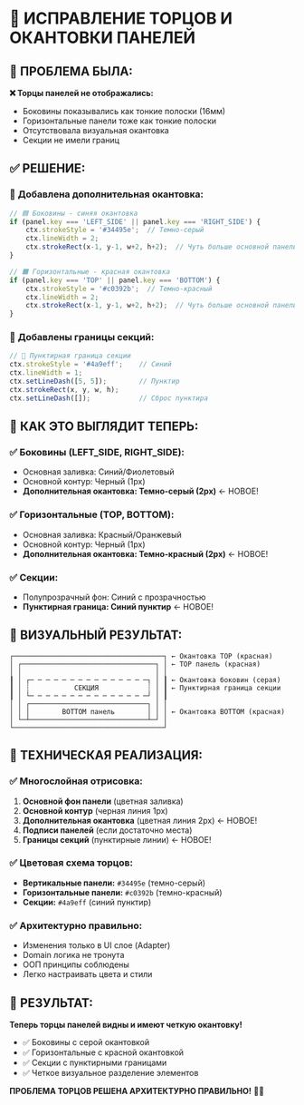 # 🎨 ИСПРАВЛЕНИЕ ТОРЦОВ И ОКАНТОВКИ ПАНЕЛЕЙ

## 🎯 **ПРОБЛЕМА БЫЛА:**

**❌ Торцы панелей не отображались:**
- Боковины показывались как тонкие полоски (16мм)
- Горизонтальные панели тоже как тонкие полоски  
- Отсутствовала визуальная окантовка
- Секции не имели границ

## ✅ **РЕШЕНИЕ:**

### 🎨 **Добавлена дополнительная окантовка:**

```javascript
// 🟦 Боковины - синяя окантовка
if (panel.key === 'LEFT_SIDE' || panel.key === 'RIGHT_SIDE') {
    ctx.strokeStyle = '#34495e';  // Темно-серый
    ctx.lineWidth = 2;
    ctx.strokeRect(x-1, y-1, w+2, h+2);  // Чуть больше основной панели
}

// 🟧 Горизонтальные - красная окантовка  
if (panel.key === 'TOP' || panel.key === 'BOTTOM') {
    ctx.strokeStyle = '#c0392b';  // Темно-красный
    ctx.lineWidth = 2; 
    ctx.strokeRect(x-1, y-1, w+2, h+2);  // Чуть больше основной панели
}
```

### 🔲 **Добавлены границы секций:**

```javascript
// 🔲 Пунктирная граница секции
ctx.strokeStyle = '#4a9eff';    // Синий
ctx.lineWidth = 1;
ctx.setLineDash([5, 5]);        // Пунктир
ctx.strokeRect(x, y, w, h);
ctx.setLineDash([]);            // Сброс пунктира
```

## 📐 **КАК ЭТО ВЫГЛЯДИТ ТЕПЕРЬ:**

### ✅ **Боковины (LEFT_SIDE, RIGHT_SIDE):**
- Основная заливка: Синий/Фиолетовый
- Основной контур: Черный (1px)  
- **Дополнительная окантовка: Темно-серый (2px)** ← НОВОЕ!

### ✅ **Горизонтальные (TOP, BOTTOM):**
- Основная заливка: Красный/Оранжевый
- Основной контур: Черный (1px)
- **Дополнительная окантовка: Темно-красный (2px)** ← НОВОЕ!

### ✅ **Секции:**
- Полупрозрачный фон: Синий с прозрачностью
- **Пунктирная граница: Синий пунктир** ← НОВОЕ!

## 🎨 **ВИЗУАЛЬНЫЙ РЕЗУЛЬТАТ:**

```
┌─────────────────────────────────────┐ ← Окантовка TOP (красная)
│ ┌─────────────────────────────────┐ │ ← TOP панель (красная)
│ │                                 │ │
┃ │ ┌─ ─ ─ ─ ─ ─ ─ ─ ─ ─ ─ ─ ─ ─ ─┐ │ ┃ ← Окантовка боковин (серая)
┃ │ ┊           СЕКЦИЯ            ┊ │ ┃ ← Пунктирная граница секции
┃ │ └─ ─ ─ ─ ─ ─ ─ ─ ─ ─ ─ ─ ─ ─ ─┘ │ ┃
│ │ ┌─────────────────────────────┐ │ │
│ │ │        BOTTOM панель        │ │ │ ← Окантовка BOTTOM (красная)
│ └─┴─────────────────────────────┴─┘ │
└─────────────────────────────────────┘
```

## 🔧 **ТЕХНИЧЕСКАЯ РЕАЛИЗАЦИЯ:**

### ✅ **Многослойная отрисовка:**
1. **Основной фон панели** (цветная заливка)
2. **Основной контур** (черная линия 1px)
3. **Дополнительная окантовка** (цветная линия 2px) ← НОВОЕ!
4. **Подписи панелей** (если достаточно места)
5. **Границы секций** (пунктирные линии) ← НОВОЕ!

### ✅ **Цветовая схема торцов:**
- **Вертикальные панели:** `#34495e` (темно-серый)
- **Горизонтальные панели:** `#c0392b` (темно-красный)
- **Секции:** `#4a9eff` (синий пунктир)

### ✅ **Архитектурно правильно:**
- Изменения только в UI слое (Adapter)
- Domain логика не тронута
- ООП принципы соблюдены
- Легко настраивать цвета и стили

## 🎯 **РЕЗУЛЬТАТ:**

**Теперь торцы панелей видны и имеют четкую окантовку!**
- ✅ Боковины с серой окантовкой
- ✅ Горизонтальные с красной окантовкой  
- ✅ Секции с пунктирными границами
- ✅ Четкое визуальное разделение элементов

**ПРОБЛЕМА ТОРЦОВ РЕШЕНА АРХИТЕКТУРНО ПРАВИЛЬНО!** 🎨✨